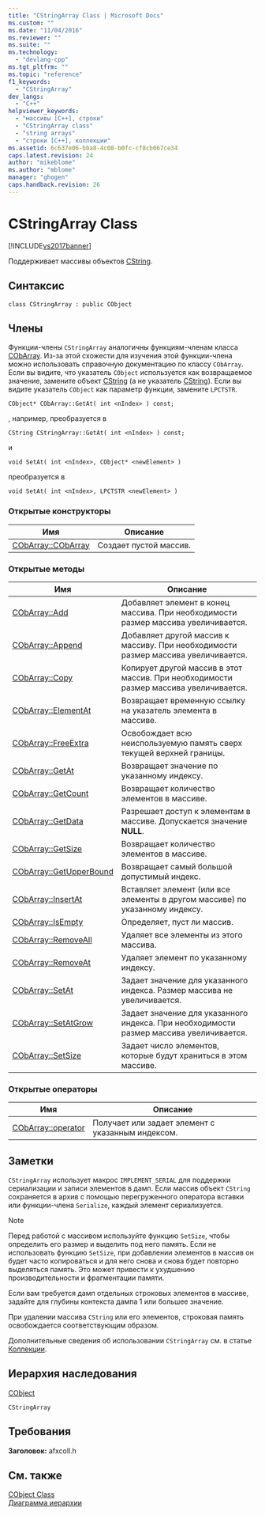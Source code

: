 ```yaml
---
title: "CStringArray Class | Microsoft Docs"
ms.custom: ""
ms.date: "11/04/2016"
ms.reviewer: ""
ms.suite: ""
ms.technology: 
  - "devlang-cpp"
ms.tgt_pltfrm: ""
ms.topic: "reference"
f1_keywords: 
  - "CStringArray"
dev_langs: 
  - "C++"
helpviewer_keywords: 
  - "массивы [C++], строки"
  - "CStringArray class"
  - "string arrays"
  - "строки [C++], коллекции"
ms.assetid: 6c637e06-bba8-4c08-b0fc-cf8cb067ce34
caps.latest.revision: 24
author: "mikeblome"
ms.author: "mblome"
manager: "ghogen"
caps.handback.revision: 26
---
```

# CStringArray Class
[!INCLUDE[vs2017banner](../../assembler/inline/includes/vs2017banner.md)]

Поддерживает массивы объектов [CString](../../atl-mfc-shared/using-cstring.md).  
  
## Синтаксис  
  
```  
class CStringArray : public CObject  
```  
  
## Члены  
 Функции\-члены `CStringArray` аналогичны функциям\-членам класса [CObArray](../../mfc/reference/cobarray-class.md).  Из\-за этой схожести для изучения этой функции\-члена можно использовать справочную документацию по классу `CObArray`.  Если вы видите, что указатель `CObject` используется как возвращаемое значение, замените объект [CString](../../atl-mfc-shared/using-cstring.md) \(а не указатель [CString](../../atl-mfc-shared/using-cstring.md)\).  Если вы видите указатель `CObject` как параметр функции, замените `LPCTSTR`.  
  
 `CObject* CObArray::GetAt( int <nIndex> ) const;`  
  
 , например, преобразуется в  
  
 `CString CStringArray::GetAt( int <nIndex> ) const;`  
  
 и  
  
 `void SetAt( int <nIndex>, CObject* <newElement> )`  
  
 преобразуется в  
  
 `void SetAt( int <nIndex>, LPCTSTR <newElement> )`  
  
### Открытые конструкторы  
  
|Имя|Описание|  
|---------|--------------|  
|[CObArray::CObArray](../Topic/CObArray::CObArray.md)|Создает пустой массив.|  
  
### Открытые методы  
  
|Имя|Описание|  
|---------|--------------|  
|[CObArray::Add](../Topic/CObArray::Add.md)|Добавляет элемент в конец массива. При необходимости размер массива увеличивается.|  
|[CObArray::Append](../Topic/CObArray::Append.md)|Добавляет другой массив к массиву. При необходимости размер массива увеличивается.|  
|[CObArray::Copy](../Topic/CObArray::Copy.md)|Копирует другой массив в этот массив. При необходимости размер массива увеличивается.|  
|[CObArray::ElementAt](../Topic/CObArray::ElementAt.md)|Возвращает временную ссылку на указатель элемента в массиве.|  
|[CObArray::FreeExtra](../Topic/CObArray::FreeExtra.md)|Освобождает всю неиспользуемую память сверх текущей верхней границы.|  
|[CObArray::GetAt](../Topic/CObArray::GetAt.md)|Возвращает значение по указанному индексу.|  
|[CObArray::GetCount](../Topic/CObArray::GetCount.md)|Возвращает количество элементов в массиве.|  
|[CObArray::GetData](../Topic/CObArray::GetData.md)|Разрешает доступ к элементам в массиве.  Допускается значение **NULL**.|  
|[CObArray::GetSize](../Topic/CObArray::GetSize.md)|Возвращает количество элементов в массиве.|  
|[CObArray::GetUpperBound](../Topic/CObArray::GetUpperBound.md)|Возвращает самый большой допустимый индекс.|  
|[CObArray::InsertAt](../Topic/CObArray::InsertAt.md)|Вставляет элемент \(или все элементы в другом массиве\) по указанному индексу.|  
|[CObArray::IsEmpty](../Topic/CObArray::IsEmpty.md)|Определяет, пуст ли массив.|  
|[CObArray::RemoveAll](../Topic/CObArray::RemoveAll.md)|Удаляет все элементы из этого массива.|  
|[CObArray::RemoveAt](../Topic/CObArray::RemoveAt.md)|Удаляет элемент по указанному индексу.|  
|[CObArray::SetAt](../Topic/CObArray::SetAt.md)|Задает значение для указанного индекса. Размер массива не увеличивается.|  
|[CObArray::SetAtGrow](../Topic/CObArray::SetAtGrow.md)|Задает значение для указанного индекса. При необходимости размер массива увеличивается.|  
|[CObArray::SetSize](../Topic/CObArray::SetSize.md)|Задает число элементов, которые будут храниться в этом массиве.|  
  
### Открытые операторы  
  
|Имя|Описание|  
|---------|--------------|  
|[CObArray::operator](../Topic/CObArray::operator.md)|Получает или задает элемент с указанным индексом.|  
  
## Заметки  
 `CStringArray` использует макрос `IMPLEMENT_SERIAL` для поддержки сериализации и записи элементов в дамп.  Если массив объект `CString` сохраняется в архив с помощью перегруженного оператора вставки или функции\-члена `Serialize`, каждый элемент сериализуется.  
  
> [!NOTE]
>  Перед работой с массивом используйте функцию `SetSize`, чтобы определить его размер и выделить под него память.  Если не использовать функцию `SetSize`, при добавлении элементов в массив он будет часто копироваться и для него снова и снова будет повторно выделяться память.  Это может привести к ухудшению производительности и фрагментации памяти.  
  
 Если вам требуется дамп отдельных строковых элементов в массиве, задайте для глубины контекста дампа 1 или большее значение.  
  
 При удалении массива `CString` или его элементов, строковая память освобождается соответствующим образом.  
  
 Дополнительные сведения об использовании `CStringArray` см. в статье [Коллекции](../../mfc/collections.md).  
  
## Иерархия наследования  
 [CObject](../Topic/CObject%20Class.md)  
  
 `CStringArray`  
  
## Требования  
 **Заголовок:** afxcoll.h  
  
## См. также  
 [CObject Class](../Topic/CObject%20Class.md)   
 [Диаграмма иерархии](../../mfc/hierarchy-chart.md)